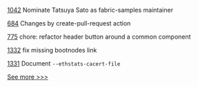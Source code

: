 
[1042](https://github.com/hyperledger/fabric-samples/pull/1042) Nominate Tatsuya Sato as fabric-samples maintainer

[684](https://github.com/hyperledger/aries-agent-test-harness/pull/684) Changes by create-pull-request action

[775](https://github.com/hyperledger/aries-mobile-agent-react-native/pull/775) chore: refactor header button around a common component

[1332](https://github.com/hyperledger/besu-docs/pull/1332) fix missing bootnodes link

[1331](https://github.com/hyperledger/besu-docs/pull/1331) Document `--ethstats-cacert-file`


[See more >>>](https://start-here.hyperledger.org/pull-requests)
